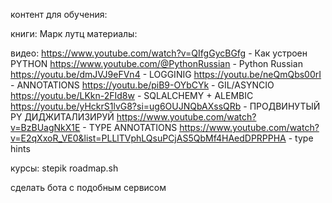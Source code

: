 контент для обучения:

книги:
Марк лутц
материалы:

видео:
https://www.youtube.com/watch?v=QIfgGycBGfg  - Как устроен PYTHON
https://www.youtube.com/@PythonRussian       - Python Russian
https://youtu.be/dmJVJ9eFVn4                 - LOGGINIG
https://youtu.be/neQmQbs00rI                 - ANNOTATIONS
https://youtu.be/piB9-OYbCYk - GIL/ASYNCIO
https://youtu.be/LKkn-2FId8w - SQLALCHEMY + ALEMBIC
https://youtu.be/yHckrS1lvG8?si=ug6OUJNQbAXssQRb     - ПРОДВИНУТЫЙ PY ДИДЖИТАЛИЗИРУЙ
https://www.youtube.com/watch?v=BzBUagNkX1E      - TYPE ANNOTATIONS
https://www.youtube.com/watch?v=E2qXxoR_VE0&list=PLLlTVphLQsuPCjAS5QbMf4HAedDPRPPHA    - type hints

курсы:
stepik 
roadmap.sh




сделать бота с подобным сервисом